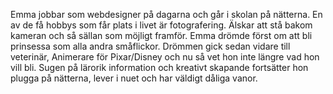 Emma jobbar som webdesigner på dagarna och går i skolan på nätterna. En av de få hobbys som får plats i livet är fotografering. Älskar att stå bakom kameran och så sällan som möjligt framför. Emma drömde först om att bli prinsessa som alla andra småflickor. Drömmen gick sedan vidare till veterinär, Animerare för Pixar/Disney och nu så vet hon inte längre vad hon vill bli. Sugen på lärorik information och kreativt skapande fortsätter hon plugga på nätterna, lever i nuet och har väldigt dåliga vanor.
